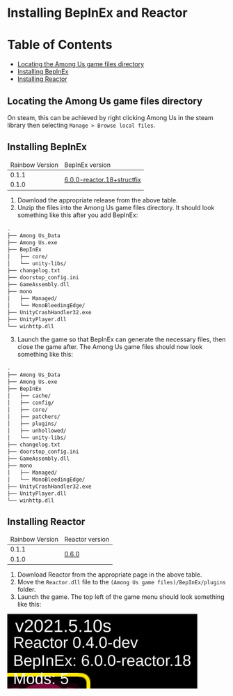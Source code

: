 ﻿# Installing BepInEx and Reactor

# Table of Contents
- [Locating the Among Us game files directory](#locating-the-among-us-game-files-directory)
- [Installing BepInEx](#installing-bepinex)
- [Installing Reactor](#installing-reactor)

## Locating the Among Us game files directory

On steam, this can be achieved by right clicking Among Us in the steam
library then selecting `Manage > Browse local files`.

## Installing BepInEx

<table>
   <thead>
      <tr>
         <td>Rainbow Version</td>
         <td>BepInEx version</td>
      </tr>
   </thead>
   <tbody>
      <tr>
         <td>0.1.1</td>
         <td rowspan="2"><a href="https://github.com/NuclearPowered/BepInEx/releases/tag/6.0.0-reactor.18%2Bstructfix">6.0.0-reactor.18+structfix</a></td>
      </tr>
      <tr>
         <td>0.1.0</td>
      </tr>
   </tbody>
</table>

1. Download the appropriate release from the above table.
2. Unzip the files into the Among Us game files directory. It should 
   look something like this after you add BepInEx:
   
```
.
├── Among Us_Data
├── Among Us.exe
├── BepInEx
│   ├── core/
│   └── unity-libs/
├── changelog.txt
├── doorstop_config.ini
├── GameAssembly.dll
├── mono
│   ├── Managed/
│   └── MonoBleedingEdge/
├── UnityCrashHandler32.exe
├── UnityPlayer.dll
└── winhttp.dll
```

3. Launch the game so that BepInEx can generate the necessary files, 
   then close the game after. The Among Us game files should now look 
   something like this:
   
```
.
├── Among Us_Data
├── Among Us.exe
├── BepInEx
│   ├── cache/
│   ├── config/
│   ├── core/
│   ├── patchers/
│   ├── plugins/
│   ├── unhollowed/
│   └── unity-libs/
├── changelog.txt
├── doorstop_config.ini
├── GameAssembly.dll
├── mono
│   ├── Managed/
│   └── MonoBleedingEdge/
├── UnityCrashHandler32.exe
├── UnityPlayer.dll
└── winhttp.dll
```
   
## Installing Reactor

<table>
   <thead>
      <tr>
         <td>Rainbow Version</td>
         <td>Reactor version</td>
      </tr>
   </thead>
   <tbody>
      <tr>
         <td>0.1.1</td>
         <td rowspan="2"><a href="https://github.com/DaemonBeast/Reactor/releases/tag/0.6.0">0.6.0</a></td>
      </tr>
      <tr>
         <td>0.1.0</td>
      </tr>
</tbody>
</table>

1. Download Reactor from the appropriate page in the above table.
2. Move the `Reactor.dll` file to the
   `(Among Us game files)/BepInEx/plugins` folder.
3. Launch the game. The top left of the game menu should look
   something like this:
   
![Mod text](images/ModText.jpg)
